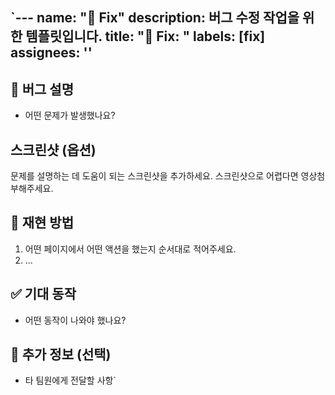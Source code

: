 `---
name: "🐛 Fix"
description: 버그 수정 작업을 위한 템플릿입니다.
title: "🐛 Fix: "
labels: [fix]
assignees: ''
---

## 🐞 버그 설명

- 어떤 문제가 발생했나요?

## 스크린샷 (옵션)

문제를 설명하는 데 도움이 되는 스크린샷을 추가하세요. 스크린샷으로 어렵다면 영상첨부해주세요.

## 🔁 재현 방법

1. 어떤 페이지에서 어떤 액션을 했는지 순서대로 적어주세요.
2. ...

## ✅ 기대 동작

- 어떤 동작이 나와야 했나요?

## 📎 추가 정보 (선택)

- 타 팀원에게 전달할 사항`